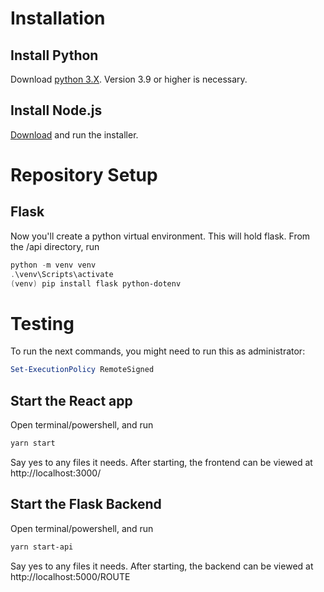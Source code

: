 # Installation

## Install Python
Download [python 3.X](https://www.python.org/downloads/). Version 3.9 or higher is necessary.

## Install Node.js
[Download](https://nodejs.org/en) and run the installer.

# Repository Setup

## Flask
Now you'll create a python virtual environment. This will hold flask. From the /api directory, run
```powershell
python -m venv venv
.\venv\Scripts\activate
(venv) pip install flask python-dotenv
```

# Testing

To run the next commands, you might need to run this as administrator: 
```powershell
Set-ExecutionPolicy RemoteSigned
```

## Start the React app
Open terminal/powershell, and run 
```bash
yarn start
```
Say yes to any files it needs. 
After starting, the frontend can be viewed at http://localhost:3000/

## Start the Flask Backend
Open terminal/powershell, and run 
```bash
yarn start-api
```
Say yes to any files it needs.
After starting, the backend can be viewed at http://localhost:5000/ROUTE
